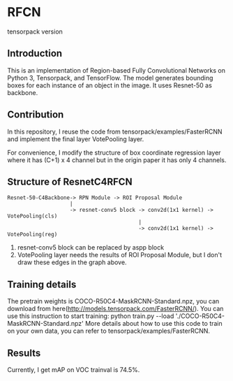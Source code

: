 # RFCN
tensorpack version

## Introduction
This is an implementation of Region-based Fully Convolutional Networks on Python 3, Tensorpack, and TensorFlow. The model generates bounding boxes for each instance of an object in the image. It uses Resnet-50 as backbone.

## Contribution
In this repository, I reuse the code from tensorpack/examples/FasterRCNN and implement the final layer VotePooling layer.

For convenience, I modify the structure of box coordinate regression layer where it has (C+1) x 4 channel but in the origin paper it has only 4 channels.

## Structure of ResnetC4RFCN
```
Resnet-50-C4Backbone-> RPN Module -> ROI Proposal Module 
                    |    
                    -> resnet-conv5 block -> conv2d(1x1 kernel) -> VotePooling(cls) 
                                          |
                                          -> conv2d(1x1 kernel) -> VotePooling(reg)
```
1. resnet-conv5 block can be replaced by aspp block
2. VotePooling layer needs the results of ROI Proposal Module, but I don't draw these edges in the graph above.

## Training details
The pretrain weights is COCO-R50C4-MaskRCNN-Standard.npz, you can download from here(http://models.tensorpack.com/FasterRCNN/).
You can use this instruction to start training: 
    python train.py --load './COCO-R50C4-MaskRCNN-Standard.npz'
More details about how to use this code to train on your own data, you can refer to tensorpack/examples/FasterRCNN.

## Results
Currently, I get mAP on VOC trainval is 74.5%.


